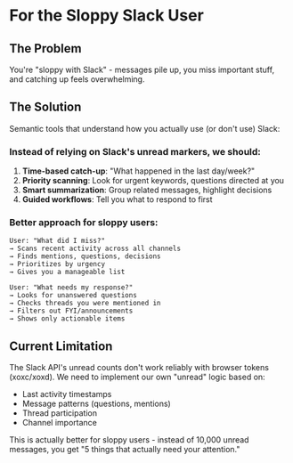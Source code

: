 # For the Sloppy Slack User

## The Problem
You're "sloppy with Slack" - messages pile up, you miss important stuff, and catching up feels overwhelming.

## The Solution
Semantic tools that understand how you actually use (or don't use) Slack:

### Instead of relying on Slack's unread markers, we should:

1. **Time-based catch-up**: "What happened in the last day/week?"
2. **Priority scanning**: Look for urgent keywords, questions directed at you
3. **Smart summarization**: Group related messages, highlight decisions
4. **Guided workflows**: Tell you what to respond to first

### Better approach for sloppy users:

```
User: "What did I miss?"
→ Scans recent activity across all channels
→ Finds mentions, questions, decisions
→ Prioritizes by urgency
→ Gives you a manageable list

User: "What needs my response?"
→ Looks for unanswered questions
→ Checks threads you were mentioned in
→ Filters out FYI/announcements
→ Shows only actionable items
```

## Current Limitation
The Slack API's unread counts don't work reliably with browser tokens (xoxc/xoxd). We need to implement our own "unread" logic based on:
- Last activity timestamps
- Message patterns (questions, mentions)
- Thread participation
- Channel importance

This is actually better for sloppy users - instead of 10,000 unread messages, you get "5 things that actually need your attention."